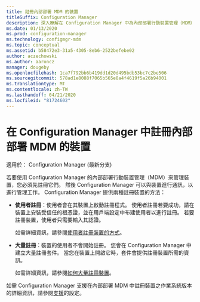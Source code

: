 ```yaml
---
title: 註冊內部部署 MDM 的裝置
titleSuffix: Configuration Manager
description: 深入瞭解在 Configuration Manager 中為內部部署行動裝置管理（MDM）註冊裝置的方法。
ms.date: 01/13/2020
ms.prod: configuration-manager
ms.technology: configmgr-mdm
ms.topic: conceptual
ms.assetid: b58472e3-31a5-4305-8eb6-2522befebe02
author: aczechowski
ms.author: aaroncz
manager: dougeby
ms.openlocfilehash: 1ca7f792bb6b419dd1d20d495bdb53bc7c2be506
ms.sourcegitcommit: 578ad1e8088f7065b565e8a4f4619f5a26b94001
ms.translationtype: MT
ms.contentlocale: zh-TW
ms.lasthandoff: 04/21/2020
ms.locfileid: "81724602"
---
```

# <a name="enroll-devices-for-on-premises-mdm-in-configuration-manager"></a>在 Configuration Manager 中註冊內部部署 MDM 的裝置

適用於：  Configuration Manager (最新分支)

若要使用 Configuration Manager 的內部部署行動裝置管理（MDM）來管理裝置，您必須先註冊它們。 然後 Configuration Manager 可以與裝置進行通訊，以進行管理工作。 Configuration Manager 提供兩種註冊裝置的方法：

- **使用者註冊**：使用者會在其裝置上啟動註冊程式。 使用者註冊若要成功，請在裝置上安裝受信任的根憑證，並在用戶端設定中布建使用者以進行註冊。 若要註冊裝置，使用者只需要輸入其認證。

    如需詳細資訊，請參閱[使用者註冊裝置的方式](user-enroll-devices-on-premises-mdm.md)。

- **大量註冊**：裝置的使用者不會開始註冊。 您會在 Configuration Manager 中建立大量註冊套件。 當您在裝置上開啟它時，套件會提供註冊裝置所需的資訊。

    如需詳細資訊，請參閱[如何大量註冊裝置](bulk-enroll-devices-on-premises-mdm.md)。

如需 Configuration Manager 支援在內部部署 MDM 中註冊裝置之作業系統版本的詳細資訊，請參閱[支援](../../core/plan-design/configs/supported-operating-systems-for-clients-and-devices.md#bkmk_OnpremOS)的設定。
